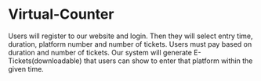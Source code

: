 # Virtual-Counter
Users will register to our website and login. Then they will select entry time, duration, platform number and number of tickets. Users must pay based on duration and number of tickets. Our system will generate E-Tickets(downloadable) that users can show to enter that platform within the given time.
